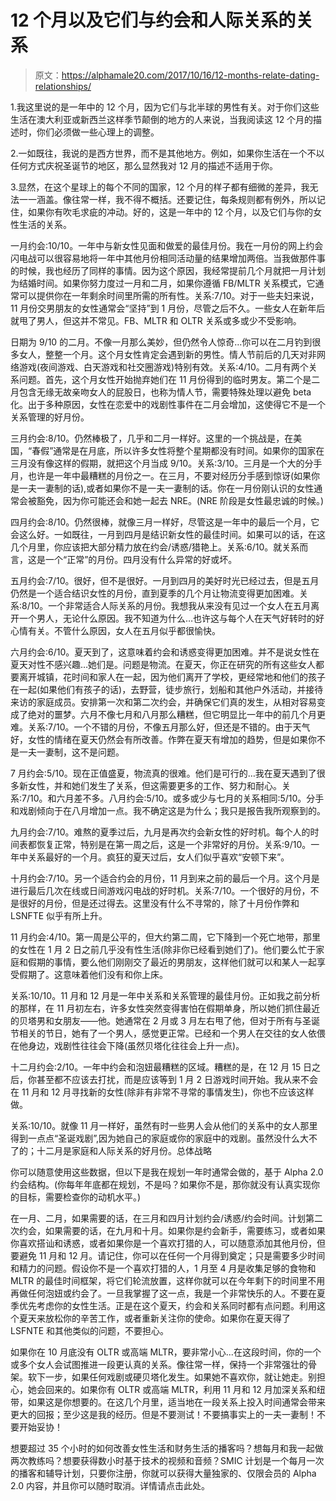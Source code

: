 # 12 个月以及它们与约会和人际关系的关系

> 原文：<https://alphamale20.com/2017/10/16/12-months-relate-dating-relationships/>

1.我这里说的是一年中的 12 个月，因为它们与北半球的男性有关。对于你们这些生活在澳大利亚或新西兰这样季节颠倒的地方的人来说，当我阅读这 12 个月的描述时，你们必须做一些心理上的调整。

2.一如既往，我说的是西方世界，而不是其他地方。例如，如果你生活在一个不以任何方式庆祝圣诞节的地区，那么显然我对 12 月的描述不适用于你。

3.显然，在这个星球上的每个不同的国家，12 个月的样子都有细微的差异，我无法一一涵盖。像往常一样，我不得不概括。还要记住，每条规则都有例外，所以记住，如果你有吹毛求疵的冲动。好的，这是一年中的 12 个月，以及它们与你的女性生活的关系。

一月约会:10/10。一年中与新女性见面和做爱的最佳月份。我在一月份的网上约会闪电战可以很容易地将一年中其他月份相同活动量的结果增加两倍。当我做那件事的时候，我也经历了同样的事情。因为这个原因，我经常提前几个月就把一月计划为结婚时间。如果你努力度过一月和二月，如果你遵循 FB/MLTR 关系模式，它通常可以提供你在一年剩余时间里所需的所有性。关系:7/10。对于一些夫妇来说，11 月份交男朋友的女性通常会“坚持”到 1 月份，尽管之后不久。一些女人在新年后就甩了男人，但这并不常见。FB、MLTR 和 OLTR 关系或多或少不受影响。

日期为 9/10 的二月。不像一月那么美妙，但仍然令人惊奇…你可以在二月钓到很多女人，整整一个月。这个月女性肯定会遇到新的男性。情人节前后的几天对非网络游戏(夜间游戏、白天游戏和社交圈游戏)特别有效。关系:4/10。二月有两个关系问题。首先，这个月女性开始抛弃她们在 11 月份得到的临时男友。第二个是二月包含无缘无故亲吻女人的屁股日，也称为情人节，需要特殊处理以避免 beta 化。出于多种原因，女性在恋爱中的戏剧性事件在二月会增加，这使得它不是一个关系管理的好月份。

三月约会:8/10。仍然棒极了，几乎和二月一样好。这里的一个挑战是，在美国，“春假”通常是在月底，所以许多女性将整个星期都没有时间。如果你的国家在三月没有像这样的假期，就把这个月当成 9/10。关系:3/10。三月是一个大的分手月，也许是一年中最糟糕的月份之一。在三月，不要对经历分手感到惊讶(如果你是一夫一妻制的话),或者如果你不是一夫一妻制的话。你在一月份刚认识的女性通常会被豁免，因为你可能还会和她一起去 NRE。(NRE 阶段是女性最忠诚的时候。)

四月约会:8/10。仍然很棒，就像三月一样好，尽管这是一年中的最后一个月，它会这么好。一如既往，一月到四月是结识新女性的最佳时间。如果可以的话，在这几个月里，你应该把大部分精力放在约会/诱惑/猎艳上。关系:6/10。就关系而言，这是一个“正常”的月份。四月没有什么异常的好或坏。

五月约会:7/10。很好，但不是很好。一月到四月的美好时光已经过去，但是五月仍然是一个适合结识女性的月份，直到夏季的几个月让物流变得更加困难。关系:8/10。一个非常适合人际关系的月份。我想我从来没有见过一个女人在五月离开一个男人，无论什么原因。我不知道为什么…也许这与每个人在天气好转时的好心情有关。不管什么原因，女人在五月似乎都很愉快。

六月约会:6/10。夏天到了，这意味着约会和诱惑变得更加困难。并不是说女性在夏天对性不感兴趣…她们是。问题是物流。在夏天，你正在研究的所有这些女人都要离开城镇，花时间和家人在一起，因为他们离开了学校，更经常地和他们的孩子在一起(如果他们有孩子的话)，去野营，徒步旅行，划船和其他户外活动，并接待来访的家庭成员。安排第一次和第二次约会，并确保它们真的发生，从相对容易变成了绝对的噩梦。六月不像七月和八月那么糟糕，但它明显比一年中的前几个月更难。关系:7/10。一个不错的月份，不像五月那么好，但还是不错的。由于天气好，女性的情绪在夏天仍然会有所改善。作弊在夏天有增加的趋势，但是如果你不是一夫一妻制，这不是问题。

7 月约会:5/10。现在正值盛夏，物流真的很难。他们是可行的…我在夏天遇到了很多新女性，并和她们发生了关系，但这需要更多的工作、努力和耐心。关系:7/10。和六月差不多。八月约会:5/10。或多或少与七月的关系相同:5/10。分手和戏剧倾向于在八月增加一点。我不确定这是为什么；我只是报告我所观察到的。

九月约会:7/10。难熬的夏季过后，九月是再次约会新女性的好时机。每个人的时间表都恢复正常，特别是在第一周之后，这是一个非常好的月份。关系:9/10。一年中关系最好的一个月。疯狂的夏天过后，女人们似乎喜欢“安顿下来”。

十月约会:7/10。另一个适合约会的月份，11 月到来之前的最后一个月。这个月是进行最后几次在线或日间游戏闪电战的好时机。关系:7/10。一个很好的月份，不是很好的月份，但是还过得去。这里没有什么不寻常的，除了十月份作弊和 LSNFTE 似乎有所上升。

11 月约会:4/10。第一周是公平的，但大约第二周，它下降到一个死亡地带，那里的女性在 1 月 2 日之前几乎没有性生活(除非你已经看到她们了)。他们要么忙于家庭和假期的事情，要么他们刚刚交了最近的男朋友，这样他们就可以和某人一起享受假期了。这意味着他们没有和你上床。

关系:10/10。11 月和 12 月是一年中关系和关系管理的最佳月份。正如我之前分析的那样，在 11 月初左右，许多女性突然变得害怕在假期单身，所以她们抓住最近的贝塔男和女朋友——他。她通常在 2 月或 3 月左右甩了他，但对于所有与圣诞节相关的节日，她有了一个男人，感觉更正常。已经和一个男人在交往的女人依偎在他身边，戏剧性往往会下降(虽然贝塔化往往会上升一点)。

十二月约会:2/10。一年中约会和泡妞最糟糕的区域。糟糕的是，在 12 月 15 日之后，你甚至都不应该去打扰，而是应该等到 1 月 2 日游戏时间开始。我从来不会在 11 月和 12 月寻找新的女性(除非有非常不寻常的事情发生)，你也不应该这样做。

关系:10/10。就像 11 月一样好，虽然有时一些男人会从他们的关系中的女人那里得到一点点“圣诞戏剧”,因为她自己的家庭或你的家庭中的戏剧。虽然没什么大不了的；十二月是家庭和人际关系的好月份。总体战略

你可以随意使用这些数据，但以下是我在规划一年时通常会做的，基于 Alpha 2.0 约会结构。(你每年年底都在规划，不是吗？如果你不是，那你就没有认真实现你的目标，需要检查你的动机水平。)

在一月、二月，如果需要的话，在三月和四月计划约会/诱惑/约会时间。计划第二次约会，如果需要的话，在九月和十月。如果你是约会新手，需要练习，或者如果你喜欢搭讪和诱惑，或者如果你是一个喜欢打猎的人，可以随意添加其他月份，但要避免 11 月和 12 月。请记住，你可以在任何一个月得到奠定；只是需要多少时间和精力的问题。假设你不是一个喜欢打猎的人，1 月至 4 月是收集足够的食物和 MLTR 的最佳时间框架，将它们轮流放置，这样你就可以在今年剩下的时间里不用再做任何泡妞或约会了。一旦我掌握了这一点，我是一个非常快乐的人。不要在夏季优先考虑你的女性生活。正是在这个夏天，约会和关系同时都有点问题。利用这个夏天来放松你的辛苦工作，或者重新关注你的使命。如果你在夏天得了 LSFNTE 和其他类似的问题，不要担心。

如果你在 10 月底没有 OLTR 或高端 MLTR，要非常小心...在这段时间，你的一个或多个女人会试图推进一段更认真的关系。像往常一样，保持一个非常强壮的骨架。软下一步，如果任何戏剧或硬贝塔化发生。如果她不喜欢你，就让她走。别担心，她会回来的。如果你有 OLTR 或高端 MLTR，利用 11 月和 12 月加深关系和纽带，如果这是你想要的。在这几个月里，适当地在一段关系上投入时间通常会带来更大的回报；至少这是我的经历。但是不要测试！不要搞事实上的一夫一妻制！不要开始妥协！

想要超过 35 个小时的如何改善女性生活和财务生活的播客吗？想每月和我一起做两次教练吗？想要获得数小时基于技术的视频和音频？SMIC 计划是一个每月一次的播客和辅导计划，只要你注册，你就可以获得大量独家的、仅限会员的 Alpha 2.0 内容，并且你可以随时取消。详情请点击此处。